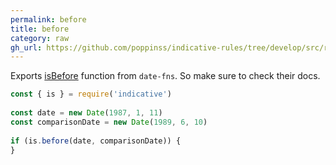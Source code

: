 ```yaml
---
permalink: before
title: before
category: raw
gh_url: https://github.com/poppinss/indicative-rules/tree/develop/src/raw/before.ts
---
```


Exports [isBefore](https://date-fns.org/v1.30.1/docs/isBefore) function from `date-fns`. So
make sure to check their docs.
 
```js
const { is } = require('indicative')
 
const date = new Date(1987, 1, 11)
const comparisonDate = new Date(1989, 6, 10)
 
if (is.before(date, comparisonDate)) {
}
```